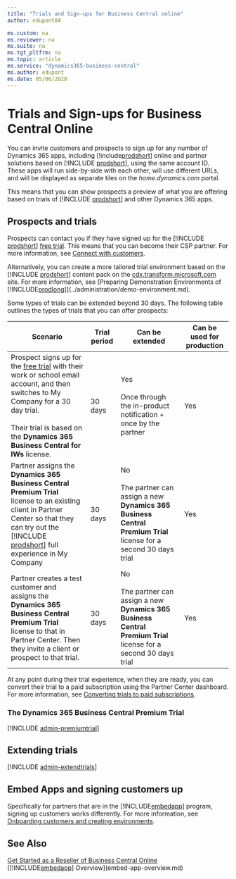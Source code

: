 ```yaml
---
title: "Trials and Sign-ups for Business Central online"
author: edupont04

ms.custom: na
ms.reviewer: na
ms.suite: na
ms.tgt_pltfrm: na
ms.topic: article
ms.service: "dynamics365-business-central"
ms.author: edupont
ms.date: 05/06/2020
---
```


# Trials and Sign-ups for Business Central Online

You can invite customers and prospects to sign up for any number of Dynamics 365 apps, including [!include[prodshort](../developer/includes/prodshort.md)] online and partner solutions based on [!INCLUDE [prodshort](../developer/includes/prodshort.md)], using the same account ID. These apps will run side-by-side with each other, will use different URLs, and will be displayed as separate tiles on the *home.dynamics.com* portal.  

This means that you can show prospects a preview of what you are offering based on trials of [!INCLUDE [prodshort](../developer/includes/prodshort.md)] and other Dynamics 365 apps.  

## Prospects and trials

Prospects can contact you if they have signed up for the [!INCLUDE [prodshort](../developer/includes/prodshort.md)] [free trial](/dynamics365/business-central/across-preview). This means that you can become their CSP partner. For more information, see [Connect with customers](../administration/get-started-online.md#connect-with-customers).  

Alternatively, you can create a more tailored trial environment based on the [!INCLUDE [prodshort](../developer/includes/prodshort.md)] content pack on the [cdx.transform.microsoft.com](https://cdx.transform.microsoft.com/) site. For more information, see [Preparing Demonstration Environments of [!INCLUDE[prodlong](../developer/includes/prodlong.md)]](../administration/demo-environment.md).  

Some types of trials can be extended beyond 30 days. The following table outlines the types of trials that you can offer prospects:

|Scenario |Trial period  |Can be extended  | Can be used for production|
|---------|--------------|-----------------|---------------------------|
|Prospect signs up for the [free trial](/dynamics365/business-central/across-preview) with their work or school email account, and then switches to My Company for a 30 day trial.</br></br>Their trial is based on the **Dynamics 365 Business Central for IWs** license.|30 days         | Yes </br></br>Once through the in-product notification + once by the partner |  Yes       |
|Partner assigns the **Dynamics 365 Business Central Premium Trial** license to an existing client in Partner Center so that they can try out the [!INCLUDE [prodshort](../developer/includes/prodshort.md)] full experience in My Company|30 days         | No </br></br>The partner can assign a new **Dynamics 365 Business Central Premium Trial** license for a second 30 days trial |  Yes       |
|Partner creates a test customer and assigns the **Dynamics 365 Business Central Premium Trial** license to that in Partner Center. Then they invite a client or prospect to that trial. |30 days         | No </br></br>The partner can assign a new **Dynamics 365 Business Central Premium Trial** license for a second 30 days trial  |  Yes       |

At any point during their trial experience, when they are ready, you can convert their trial to a paid subscription using the Partner Center dashboard. For more information, see [Converting trials to paid subscriptions](/partner-center/offer-your-customers-trials-of-microsoft-products#converting-trials-to-paid-subscriptions).  

### <a name="premiumtrial"></a>The Dynamics 365 Business Central Premium Trial

[!INCLUDE [admin-premiumtrial](../developer/includes/admin-premiumtrial.md)]

## <a name="extendtrial"></a>Extending trials

[!INCLUDE [admin-extendtrials](../developer/includes/admin-extendtrials.md)]

## Embed Apps and signing customers up

Specifically for partners that are in the [!INCLUDE[embedapp](../developer/includes/embedapp.md)] program, signing up customers works differently. For more information, see [Onboarding customers and creating environments](embed-app-lifecycle-services.md#onboarding-customers-and-creating-environments).

## See Also

[Get Started as a Reseller of Business Central Online](../administration/get-started-online.md)  
[[!INCLUDE[embedapp](../developer/includes/embedapp.md)] Overview](embed-app-overview.md)  
